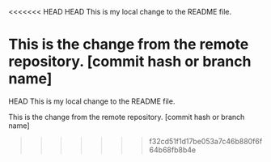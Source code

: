 <<<<<<< HEAD
 HEAD
This is my local change to the README file.

This is the change from the remote repository.
 [commit hash or branch name]
=======
 HEAD
This is my local change to the README file.

This is the change from the remote repository.
 [commit hash or branch name]
>>>>>>> f32cd51f1d17be053a7c46b880f6f64b68fb8b4e
